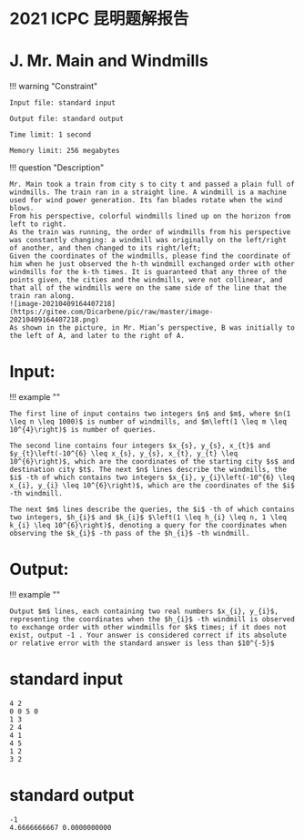 # 2021 ICPC 昆明题解报告



# J. Mr. Main and Windmills

!!! warning "Constraint"

    Input file: standard input
    
    Output file: standard output
    
    Time limit: 1 second
    
    Memory limit: 256 megabytes



!!! question "Description"


    Mr. Main took a train from city s to city t and passed a plain full of windmills. The train ran in a straight line. A windmill is a machine used for wind power generation. Its fan blades rotate when the wind blows.
    From his perspective, colorful windmills lined up on the horizon from left to right.
    As the train was running, the order of windmills from his perspective was constantly changing: a windmill was originally on the left/right of another, and then changed to its right/left;
    Given the coordinates of the windmills, please find the coordinate of him when he just observed the h-th windmill exchanged order with other windmills for the k-th times. It is guaranteed that any three of the points given, the cities and the windmills, were not collinear, and that all of the windmills were on the same side of the line that the train ran along.
    ![image-20210409164407218](https://gitee.com/Dicarbene/pic/raw/master/image-20210409164407218.png)
    As shown in the picture, in Mr. Mian’s perspective, B was initially to the left of A, and later to the right of A.
    

# Input:

!!! example ""

    The first line of input contains two integers $n$ and $m$, where $n(1 \leq n \leq 1000)$ is number of windmills, and $m\left(1 \leq m \leq 10^{4}\right)$ is number of queries.
    
    The second line contains four integers $x_{s}, y_{s}, x_{t}$ and $y_{t}\left(-10^{6} \leq x_{s}, y_{s}, x_{t}, y_{t} \leq 10^{6}\right)$, which are the coordinates of the starting city $s$ and destination city $t$. The next $n$ lines describe the windmills, the $i$ -th of which contains two integers $x_{i}, y_{i}\left(-10^{6} \leq x_{i}, y_{i} \leq 10^{6}\right)$, which are the coordinates of the $i$ -th windmill.
    
    The next $m$ lines describe the queries, the $i$ -th of which contains two integers, $h_{i}$ and $k_{i}$ $\left(1 \leq h_{i} \leq n, 1 \leq k_{i} \leq 10^{6}\right)$, denoting a query for the coordinates when observing the $k_{i}$ -th pass of the $h_{i}$ -th windmill.

# Output:

!!! example ""

    Output $m$ lines, each containing two real numbers $x_{i}, y_{i}$, representing the coordinates when the $h_{i}$ -th windmill is observed to exchange order with other windmills for $k$ times; if it does not exist, output -1 . Your answer is considered correct if its absolute or relative error with the standard answer is less than $10^{-5}$

# standard input


```
4 2
0 0 5 0
1 3
2 4
4 1
4 5
1 2
3 2
```

# standard output

```
-1
4.6666666667 0.0000000000
```